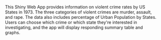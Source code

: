 This Shiny Web App provides information on violent crime rates by US States in 1973. The three categories of violent crimes are murder, assault, and rape. The data also includes percentage of Urban Population by States.  Users can choose which crime or which state they're interested in investigating, and the app will display responding summary table and graphs.
